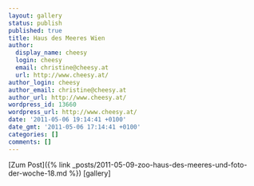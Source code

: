 ```yaml
---
layout: gallery
status: publish
published: true
title: Haus des Meeres Wien
author:
  display_name: cheesy
  login: cheesy
  email: christine@cheesy.at
  url: http://www.cheesy.at/
author_login: cheesy
author_email: christine@cheesy.at
author_url: http://www.cheesy.at/
wordpress_id: 13660
wordpress_url: http://www.cheesy.at/
date: '2011-05-06 19:14:41 +0100'
date_gmt: '2011-05-06 17:14:41 +0100'
categories: []
comments: []
---
```


[Zum Post]({% link _posts/2011-05-09-zoo-haus-des-meeres-und-foto-der-woche-18.md %})
[gallery]<!--:-->
